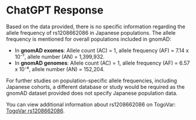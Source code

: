 # ChatGPT Response

Based on the data provided, there is no specific information regarding the allele frequency of rs1208662086 in Japanese populations. The allele frequency is mentioned for overall populations included in gnomAD:

- In **gnomAD exomes**: Allele count (AC) = 1, allele frequency (AF) = 7.14 x 10⁻⁷, allele number (AN) = 1,399,932.
- In **gnomAD genomes**: Allele count (AC) = 1, allele frequency (AF) = 6.57 x 10⁻⁶, allele number (AN) = 152,204.

For further studies on population-specific allele frequencies, including Japanese cohorts, a different database or study would be required as the gnomAD dataset provided does not specify Japanese population data.

You can view additional information about rs1208662086 on TogoVar: [TogoVar rs1208662086](https://identifiers.org/dbsnp/rs1208662086).